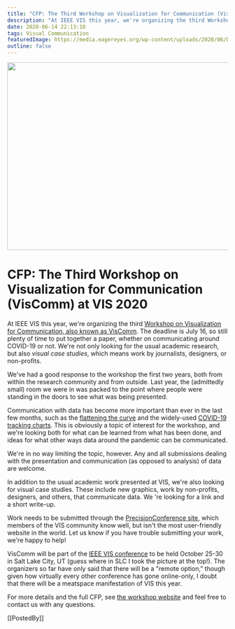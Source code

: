 ```yaml
---
title: "CFP: The Third Workshop on Visualization for Communication (VisComm) at VIS 2020"
description: "At IEEE VIS this year, we're organizing the third Workshop on Visualization for Communication, also known as VisComm. The deadline is July 16, so still plenty of time to put together a paper, whether on communicating around COVID-19 or not. We're not only looking for the usual academic research, but also visual case studies, which means work by journalists, designers, or non-profits."
date: 2020-06-14 22:13:10
tags: Visual Communication
featuredImage: https://media.eagereyes.org/wp-content/uploads/2020/06/DSC_0212b.jpg
outline: false
---
```


<p align="center"><img src="https://media.eagereyes.org/wp-content/uploads/2020/06/DSC_0212b.jpg" width="640" height="429" /></p>

# CFP: The Third Workshop on Visualization for Communication (VisComm) at VIS 2020

At IEEE VIS this year, we're organizing the third <a href="https://viscomm.io">Workshop on Visualization for Communication, also known as VisComm</a>. The deadline is July 16, so still plenty of time to put together a paper, whether on communicating around COVID-19 or not. We're not only looking for the usual academic research, but also <em>visual case studies</em>, which means work by journalists, designers, or non-profits.

We've had a good response to the workshop the first two years, both from within the research community and from outside. Last year, the (admittedly small) room we were in was packed to the point where people were standing in the doors to see what was being presented.

Communication with data has become more important than ever in the last few months, such as the <a href="/blog/2020/the-visual-evolution-of-the-flattening-the-curve-information-graphic">flattening the curve</a> and the widely-used <a href="/blog/2020/in-praise-of-the-diagonal-reference-line">COVID-19 tracking charts</a>. This is obviously a topic of interest for the workshop, and we're looking both for what can be learned from what has been done, and ideas for what other ways data around the pandemic can be communicated.

We're in no way limiting the topic, however. Any and all submissions dealing with the presentation and communication (as opposed to analysis) of data are welcome.

In addition to the usual academic work presented at VIS, we're also looking for visual case studies. These include new graphics, work by non-profits, designers, and others, that communicate data. We 're looking for a link and a short write-up.

Work needs to be submitted through the <a href="http://new.precisionconference.com/~vgtc/">PrecisionConference site</a>, which members of the VIS community know well, but isn't the most user-friendly website in the world. Let us know if you have trouble submitting your work, we're happy to help!

VisComm will be part of the <a href="http://ieeevis.org/year/2020/welcome">IEEE VIS conference</a> to be held October 25-30 in Salt Lake City, UT (guess where in SLC I took the picture at the top!). The organizers so far have only said that there will be a "remote option," though given how virtually every other conference has gone online-only, I doubt that there will be a meatspace manifestation of VIS this year.

For more details and the full CFP, see <a href="https://viscomm.io">the workshop website</a> and feel free to contact us with any questions.

[[PostedBy]]

